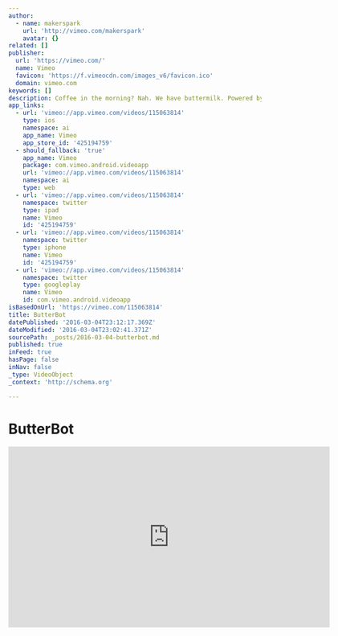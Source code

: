 ```yaml
---
author:
  - name: makerspark
    url: 'http://vimeo.com/makerspark'
    avatar: {}
related: []
publisher:
  url: 'https://vimeo.com/'
  name: Vimeo
  favicon: 'https://f.vimeocdn.com/images_v6/favicon.ico'
  domain: vimeo.com
keywords: []
description: Coffee in the morning? Nah. We have buttermilk. Powered by littleBits. Made the Indian way.
app_links:
  - url: 'vimeo://app.vimeo.com/videos/115063814'
    type: ios
    namespace: ai
    app_name: Vimeo
    app_store_id: '425194759'
  - should_fallback: 'true'
    app_name: Vimeo
    package: com.vimeo.android.videoapp
    url: 'vimeo://app.vimeo.com/videos/115063814'
    namespace: ai
    type: web
  - url: 'vimeo://app.vimeo.com/videos/115063814'
    namespace: twitter
    type: ipad
    name: Vimeo
    id: '425194759'
  - url: 'vimeo://app.vimeo.com/videos/115063814'
    namespace: twitter
    type: iphone
    name: Vimeo
    id: '425194759'
  - url: 'vimeo://app.vimeo.com/videos/115063814'
    namespace: twitter
    type: googleplay
    name: Vimeo
    id: com.vimeo.android.videoapp
isBasedOnUrl: 'https://vimeo.com/115063814'
title: ButterBot
datePublished: '2016-03-04T23:12:17.369Z'
dateModified: '2016-03-04T23:02:41.371Z'
sourcePath: _posts/2016-03-04-butterbot.md
published: true
inFeed: true
hasPage: false
inNav: false
_type: VideoObject
_context: 'http://schema.org'

---
```

# ButterBot

<iframe src="https://cdn.embedly.com/widgets/media.html?src=https%3A%2F%2Fplayer.vimeo.com%2Fvideo%2F115063814&amp;url=https%3A%2F%2Fvimeo.com%2F115063814&amp;image=http%3A%2F%2Fi.vimeocdn.com%2Fvideo%2F500965270_640.jpg&amp;key=b7d04c9b404c499eba89ee7072e1c4f7&amp;type=text%2Fhtml&amp;schema=vimeo" width="640" height="360" scrolling="no" frameborder="0" allowfullscreen="allowfullscreen" style=""></iframe>